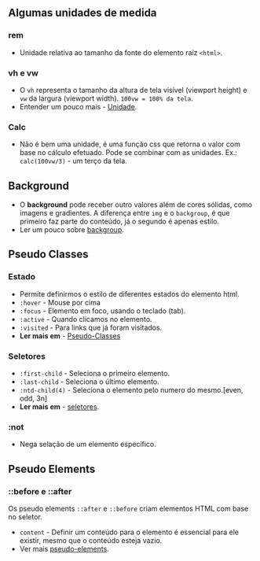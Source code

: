 ## Algumas unidades de medida

### rem
- Unidade relativa ao tamanho da fonte do elemento raiz `<html>`.

### vh e vw
- O `vh` representa o tamanho da altura de tela visível (viewport height) e `vw` da largura (viewport width). `100vw = 100% da tela`.
- Entender um pouco mais - [Unidade](https://developer.mozilla.org/en-US/docs/Learn_web_development/Core/Styling_basics/Values_and_units).

### Calc
- Não é bem uma unidade, é uma função css que retorna o valor com base no cálculo efetuado. Pode se combinar com as unidades. Ex.: `calc(100vw/3)` - um terço da tela.

## Background
- O **background** pode receber outro valores além de cores sólidas, como imagens e gradientes. A diferença entre `img` e o `backgroup`, é que primeiro faz parte do conteúdo, já o segundo é apenas estilo.
- Ler um pouco sobre [backgroup](https://developer.mozilla.org/en-US/docs/Learn_web_development/Core/Styling_basics/Backgrounds_and_borders).

## Pseudo Classes
### Estado
- Permite definirmos o estilo de diferentes estados do elemento html.
- `:hover` - Mouse por cima
- `:focus` - Elemento em foco, usando o teclado (tab).
- `:active` - Quando clicamos no elemento.
- `:visited` - Para links que já foram visitados.
- **Ler mais em** - [Pseudo-Classes](https://developer.mozilla.org/pt-BR/docs/Web/CSS/Pseudo-classes)

### Seletores
- `:first-child` - Seleciona o primeiro elemento.
- `:last-child` - Seleciona o último elemento.
- `:ntd-child(4)` - Seleciona o elemento pelo numero do mesmo.[even, odd, 3n]
- **Ler mais em** - [seletores](https://developer.mozilla.org/pt-BR/docs/Web/CSS/Pseudo-elements).

### :not
- Nega selação de um elemento especifico.

## Pseudo Elements 
### ::before e ::after
Os pseudo elements `::after` e `::before` criam elementos HTML com base no seletor.
- `content` - Definir um conteúdo para o elemento é essencial para ele existir, mesmo que o conteúdo esteja vazio.
- Ver mais [pseudo-elements](https://developer.mozilla.org/en-US/docs/Web/CSS/Pseudo-elements).

